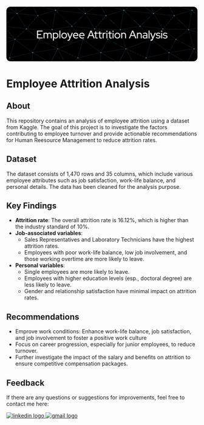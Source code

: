 ![header](header.png)
# Employee Attrition Analysis

## About
This repository contains an analysis of employee attrition using a dataset from Kaggle. The goal of this project is to investigate the factors contributing to employee turnover and provide actionable recommendations for Human Reesource Management to reduce attrition rates.

## Dataset
The dataset consists of 1,470 rows and 35 columns, which include various employee attributes such as job satisfaction, work-life balance, and personal details. The data has been cleaned for the analysis purpose.

## Key Findings
- **Attrition rate**: The overall attrition rate is 16.12%, which is higher than the industry standard of 10%.
- **Job-associated variables**:
    - Sales Representatives and Laboratory Technicians have the highest attrition rates.
    - Employees with poor work-life balance, low job involvement, and those working overtime are more likely to leave.
- **Personal variables**:
    - Single employees are more likely to leave.
    - Employees with higher education levels (esp., doctoral degree) are less likely to leave.
    - Gender and relationship satisfaction have minimal impact on attrition rates.

## Recommendations
- Emprove work conditions: Enhance work-life balance, job satisfaction, and job involvement to foster a positive work culture
- Focus on career progression, especially for junior employees, to reduce turnover.
- Further investigate the impact of the salary and benefits on attrition to ensure competitive compensation packages.

## Feedback
If there are any questions or suggestions for improvements, feel free to contact me here:

<a href="https://www.linkedin.com/in/adelia-januarto/" target="_blank">
    <img src="https://raw.githubusercontent.com/maurodesouza/profile-readme-generator/master/src/assets/icons/social/linkedin/default.svg" width="52" height="40" alt="linkedin logo"/>
  </a>
<a href="mailto:januartoadelia@gmail.com" target="_blank">
    <img src="https://raw.githubusercontent.com/maurodesouza/profile-readme-generator/master/src/assets/icons/social/gmail/default.svg"  width="52" height="40" alt="gmail logo"/>
  </a>